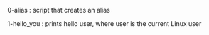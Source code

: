 0-alias : script that creates an alias

1-hello_you : prints hello user, where user is the current Linux user


